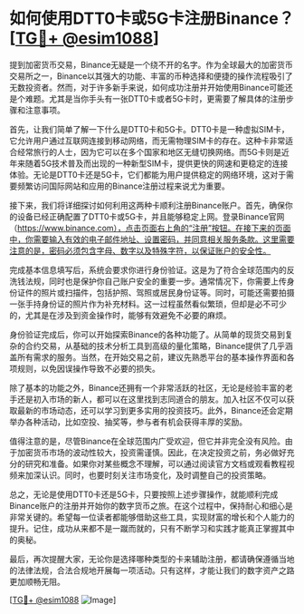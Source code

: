 # 如何使用DTT0卡或5G卡注册Binance？[[TG💪+ @esim1088](https://t.me/s/esim1088)]

提到加密货币交易，Binance无疑是一个绕不开的名字。作为全球最大的加密货币交易所之一，Binance以其强大的功能、丰富的币种选择和便捷的操作流程吸引了无数投资者。然而，对于许多新手来说，如何成功注册并开始使用Binance可能还是个难题。尤其是当你手头有一张DTT0卡或者5G卡时，更需要了解具体的注册步骤和注意事项。

首先，让我们简单了解一下什么是DTT0卡和5G卡。DTT0卡是一种虚拟SIM卡，它允许用户通过互联网连接到移动网络，而无需物理SIM卡的存在。这种卡非常适合经常旅行的人士，因为它可以在多个国家和地区无缝切换网络。而5G卡则是近年来随着5G技术普及而出现的一种新型SIM卡，提供更快的网速和更稳定的连接体验。无论是DTT0卡还是5G卡，它们都能为用户提供稳定的网络环境，这对于需要频繁访问国际网站和应用的Binance注册过程来说尤为重要。

接下来，我们将详细探讨如何利用这两种卡顺利注册Binance账户。首先，确保你的设备已经正确配置了DTT0卡或5G卡，并且能够稳定上网。登录Binance官网（https://www.binance.com），点击页面右上角的“注册”按钮。在接下来的页面中，你需要输入有效的电子邮件地址、设置密码，并同意相关服务条款。这里需要注意的是，密码必须包含字母、数字以及特殊字符，以保证账户的安全性。

完成基本信息填写后，系统会要求你进行身份验证。这是为了符合全球范围内的反洗钱法规，同时也是保护你自己账户安全的重要一步。通常情况下，你需要上传身份证件的照片或扫描件，包括护照、驾照或居民身份证等。同时，可能还需要拍摄一张手持身份证的照片作为补充材料。这一过程虽然看似繁琐，但却是必不可少的，尤其是在涉及到资金操作时，能够有效避免不必要的麻烦。

身份验证完成后，你可以开始探索Binance的各种功能了。从简单的现货交易到复杂的合约交易，从基础的技术分析工具到高级的量化策略，Binance提供了几乎涵盖所有需求的服务。当然，在开始交易之前，建议先熟悉平台的基本操作界面和各项规则，以免因误操作导致不必要的损失。

除了基本的功能之外，Binance还拥有一个非常活跃的社区，无论是经验丰富的老手还是初入市场的新人，都可以在这里找到志同道合的朋友。加入社区不仅可以获取最新的市场动态，还可以学习到更多实用的投资技巧。此外，Binance还会定期举办各种活动，比如空投、抽奖等，参与者有机会获得丰厚的奖励。

值得注意的是，尽管Binance在全球范围内广受欢迎，但它并非完全没有风险。由于加密货币市场的波动性较大，投资需谨慎。因此，在决定投资之前，务必做好充分的研究和准备。如果你对某些概念不理解，可以通过阅读官方文档或观看教程视频来加深认识。同时，也要时刻关注市场变化，及时调整自己的投资策略。

总之，无论是使用DTT0卡还是5G卡，只要按照上述步骤操作，就能顺利完成Binance账户的注册并开始你的数字货币之旅。在这个过程中，保持耐心和细心是非常关键的。希望每一位读者都能够借助这些工具，实现财富的增长和个人能力的提升。记住，成功从来都不是一蹴而就的，只有不断学习和实践才能真正掌握其中的奥秘。

最后，再次提醒大家，无论你是选择哪种类型的卡来辅助注册，都请确保遵循当地的法律法规，合法合规地开展每一项活动。只有这样，才能让我们的数字资产之路更加顺畅无阻。

[[TG💪+ @esim1088](https://t.me/s/esim1088) ![Image](https://i.postimg.cc/4NQfJmqS/Snipaste-2025-05-13-00-14-12.png)]